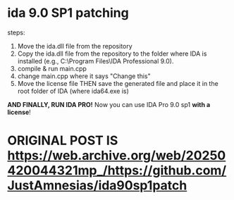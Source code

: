 # ida 9.0 SP1 patching
steps:
1. Move the ida.dll file from the repository
2. Copy the ida.dll file from the repository to the folder where IDA is installed (e.g., C:\Program Files\IDA Professional 9.0).
3. compile & run main.cpp
4. change main.cpp where it says "Change this"
5. Move the license file THEN save the generated file and place it in the root folder of IDA (where ida64.exe is)

**AND FINALLY, RUN IDA PRO!**
Now you can use IDA Pro 9.0 sp1 **with a license**!

# ORIGINAL POST IS https://web.archive.org/web/20250420044321mp_/https://github.com/JustAmnesias/ida90sp1patch
